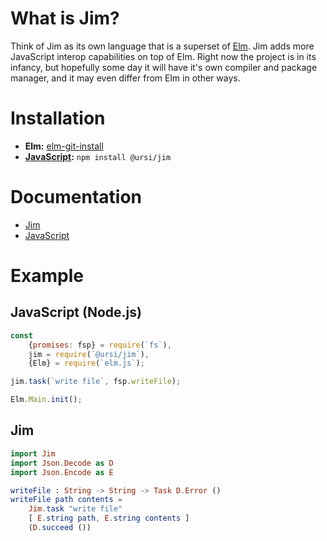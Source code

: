 # What is Jim?

Think of Jim as its own language that is a superset of [Elm](https://elm-lang.org/). Jim adds more JavaScript interop capabilities on top of Elm. Right now the project is in its infancy, but hopefully some day it will have it's own compiler and package manager, and it may even differ from Elm in other ways.

# Installation

- **Elm:** [elm-git-install](https://github.com/Skinney/elm-git-install)
- **[JavaScript](https://github.com/ursi/jim-js):** `npm install @ursi/jim`


# Documentation

- [Jim](https://elm-doc-preview.netlify.app/Jim?repo=ursi%2Fjim&version=master)
- [JavaScript](https://github.com/ursi/jim-js)

# Example

## JavaScript (Node.js)

```javascript
const
	{promises: fsp} = require(`fs`),
	jim = require(`@ursi/jim`),
	{Elm} = require(`elm.js`);

jim.task(`write file`, fsp.writeFile);

Elm.Main.init();
```

## Jim

```elm
import Jim
import Json.Decode as D
import Json.Encode as E

writeFile : String -> String -> Task D.Error ()
writeFile path contents =
	Jim.task "write file"
	[ E.string path, E.string contents ]
	(D.succeed ())
```
